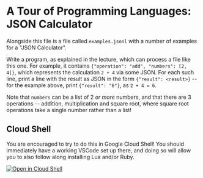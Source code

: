 # A Tour of Programming Languages: JSON Calculator

Alongside this file is a file called `examples.jsonl` with a number of examples for a "JSON Calculator".

Write a program, as explained in the lecture, which can process a file like this one.
For example, it contains `{"operation": "add", "numbers": [2, 4]}`, which represents the calculation `2 + 4` via some JSON.
For each such line, print a line with the result as JSON in the form `{"result": <result>}` -- for the example above, print `{"result": "6"}`, as `2 + 4 = 6`.

Note that `numbers` can be a list of 2 *or more* numbers, and that there are 3 operations -- addition, multiplication and square root, where square root operations take a single number rather than a list!

## Cloud Shell

You are encouraged to try to do this in Google Cloud Shell!
You should immediately have a working VSCode set up there, and doing so will allow you to also follow along installing Lua and/or Ruby.

[![Open in Cloud Shell](https://gstatic.com/cloudssh/images/open-btn.svg)](https://ssh.cloud.google.com/cloudshell/editor?cloudshell_git_repo=https%3A%2F%2Fgithub.com%2FJulianEducation%2Fpl-calculator)
